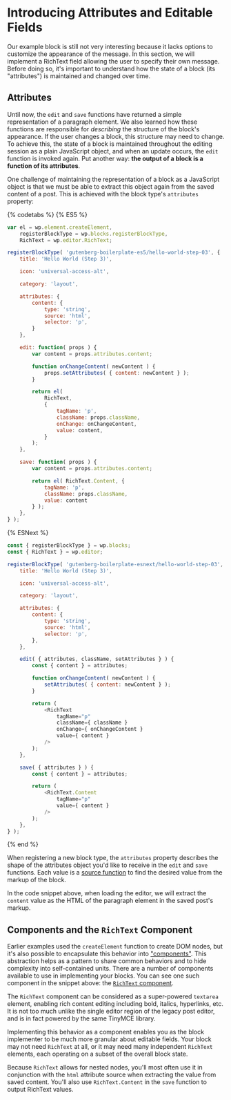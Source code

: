 # Introducing Attributes and Editable Fields

Our example block is still not very interesting because it lacks options to customize the appearance of the message. In this section, we will implement a RichText field allowing the user to specify their own message. Before doing so, it's important to understand how the state of a block (its "attributes") is maintained and changed over time.

## Attributes

Until now, the `edit` and `save` functions have returned a simple representation of a paragraph element. We also learned how these functions are responsible for _describing_ the structure of the block's appearance. If the user changes a block, this structure may need to change. To achieve this, the state of a block is maintained throughout the editing session as a plain JavaScript object, and when an update occurs, the `edit` function is invoked again. Put another way: __the output of a block is a function of its attributes__.

One challenge of maintaining the representation of a block as a JavaScript object is that we must be able to extract this object again from the saved content of a post. This is achieved with the block type's `attributes` property:

{% codetabs %}
{% ES5 %}
```js
var el = wp.element.createElement,
	registerBlockType = wp.blocks.registerBlockType,
	RichText = wp.editor.RichText;

registerBlockType( 'gutenberg-boilerplate-es5/hello-world-step-03', {
	title: 'Hello World (Step 3)',

	icon: 'universal-access-alt',

	category: 'layout',

	attributes: {
		content: {
			type: 'string',
			source: 'html',
			selector: 'p',
		}
	},

	edit: function( props ) {
		var content = props.attributes.content;

		function onChangeContent( newContent ) {
			props.setAttributes( { content: newContent } );
		}

		return el(
			RichText,
			{
				tagName: 'p',
				className: props.className,
				onChange: onChangeContent,
				value: content,
			}
		);
	},

	save: function( props ) {
		var content = props.attributes.content;

		return el( RichText.Content, {
			tagName: 'p',
			className: props.className,
			value: content
		} );
	},
} );
```
{% ESNext %}
```js
const { registerBlockType } = wp.blocks;
const { RichText } = wp.editor;

registerBlockType( 'gutenberg-boilerplate-esnext/hello-world-step-03', {
	title: 'Hello World (Step 3)',

	icon: 'universal-access-alt',

	category: 'layout',

	attributes: {
		content: {
			type: 'string',
			source: 'html',
			selector: 'p',
		},
	},

	edit( { attributes, className, setAttributes } ) {
		const { content } = attributes;

		function onChangeContent( newContent ) {
			setAttributes( { content: newContent } );
		}

		return (
			<RichText
				tagName="p"
				className={ className }
				onChange={ onChangeContent }
				value={ content }
			/>
		);
	},

	save( { attributes } ) {
		const { content } = attributes;

		return (
			<RichText.Content
				tagName="p"
				value={ content }
			/>
		);
	},
} );
```
{% end %}

When registering a new block type, the `attributes` property describes the shape of the attributes object you'd like to receive in the `edit` and `save` functions. Each value is a [source function](../../../../../docs/designers-developers/developers/block-api/block-attributes.md) to find the desired value from the markup of the block.

In the code snippet above, when loading the editor, we will extract the `content` value as the HTML of the paragraph element in the saved post's markup.

## Components and the `RichText` Component

Earlier examples used the `createElement` function to create DOM nodes, but it's also possible to encapsulate this behavior into ["components"](). This abstraction helps as a pattern to share common behaviors and to hide complexity into self-contained units. There are a number of components available to use in implementing your blocks. You can see one such component in the snippet above: the [`RichText` component]().

The `RichText` component can be considered as a super-powered `textarea` element, enabling rich content editing including bold, italics, hyperlinks, etc. It is not too much unlike the single editor region of the legacy post editor, and is in fact powered by the same TinyMCE library.

Implementing this behavior as a component enables you as the block implementer to be much more granular about editable fields. Your block may not need `RichText` at all, or it may need many independent `RichText` elements, each operating on a subset of the overall block state.

Because `RichText` allows for nested nodes, you'll most often use it in conjunction with the `html` attribute source when extracting the value from saved content. You'll also use `RichText.Content` in the `save` function to output RichText values.
